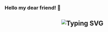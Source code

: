 ### Hello my dear friend! 👋
<h2 align="center" href="https://git.io/typing-svg"><img src="https://readme-typing-svg.demolab.com?font=Fira+Code&weight=300&duration=1500&color=F78282&background=000000C8&multiline=true&width=435&height=250&lines=%23package +org.example;+%3Ciostream%3E;+;using+namespace+std;+;int+main()+%7B;cout+%3C%3C+%22Volkov+Daniil%5Cn%22+;cout+%3C%3C+%22Back-end+developer%5Cn%22+;cout+%3C%3C+%22MSTU+STANKIN+student%5Cn%22+;%7D" alt="Typing SVG" /></h2>


<!--
**timzy171/timzy171** is a ✨ _special_ ✨ repository because its `README.md` (this file) appears on your GitHub profile.

Here are some ideas to get you started:

- 🔭 I’m currently working on ...
- 🌱 I’m currently learning ...
- 👯 I’m looking to collaborate on ...
- 🤔 I’m looking for help with ...
- 💬 Ask me about ...
- 📫 How to reach me: ...
- 😄 Pronouns: ...
- ⚡ Fun fact: ...
-->
